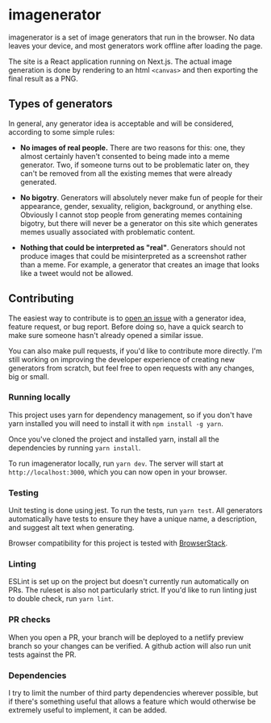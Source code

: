 # imagenerator

imagenerator is a set of image generators that run in the browser. No data
leaves your device, and most generators work offline after loading the page.

The site is a React application running on Next.js. The actual image generation
is done by rendering to an html `<canvas>` and then exporting the final result
as a PNG.

## Types of generators

In general, any generator idea is acceptable and will be considered, according
to some simple rules:

- **No images of real people.** There are two reasons for this: one, they almost
  certainly haven't consented to being made into a meme generator. Two, if
  someone turns out to be problematic later on, they can't be removed from all
  the existing memes that were already generated.

- **No bigotry**. Generators will absolutely never make fun of people for their
  appearance, gender, sexuality, religion, background, or anything else.
  Obviously I cannot stop people from generating memes containing bigotry, but
  there will never be a generator on this site which generates memes usually
  associated with problematic content.

- **Nothing that could be interpreted as "real"**. Generators should not produce
  images that could be misinterpreted as a screenshot rather than a meme. For
  example, a generator that creates an image that looks like a tweet would not
  be allowed.

## Contributing

The easiest way to contribute is to
[open an issue](https://github.com/olivvybee/imagenerator/issues) with a
generator idea, feature request, or bug report. Before doing so, have a quick
search to make sure someone hasn't already opened a similar issue.

You can also make pull requests, if you'd like to contribute more directly. I'm
still working on improving the developer experience of creating new generators
from scratch, but feel free to open requests with any changes, big or small.

### Running locally

This project uses yarn for dependency management, so if you don't have yarn
installed you will need to install it with `npm install -g yarn`.

Once you've cloned the project and installed yarn, install all the dependencies
by running `yarn install`.

To run imagenerator locally, run `yarn dev`. The server will start at
`http://localhost:3000`, which you can now open in your browser.

### Testing

Unit testing is done using jest. To run the tests, run `yarn test`. All
generators automatically have tests to ensure they have a unique name, a
description, and suggest alt text when generating.

Browser compatibility for this project is tested with
[BrowserStack](https://www.browserstack.com).

### Linting

ESLint is set up on the project but doesn't currently run automatically on PRs.
The ruleset is also not particularly strict. If you'd like to run linting just
to double check, run `yarn lint`.

### PR checks

When you open a PR, your branch will be deployed to a netlify preview branch so
your changes can be verified. A github action will also run unit tests against
the PR.

### Dependencies

I try to limit the number of third party dependencies wherever possible, but if
there's something useful that allows a feature which would otherwise be
extremely useful to implement, it can be added.
